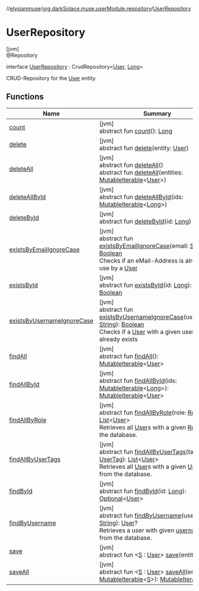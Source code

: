 //[elysianmuse](../../../index.md)/[org.darkSolace.muse.userModule.repository](../index.md)/[UserRepository](index.md)

# UserRepository

[jvm]\
@Repository

interface [UserRepository](index.md) : CrudRepository&lt;[User](../../org.darkSolace.muse.userModule.model/-user/index.md), [Long](https://kotlinlang.org/api/latest/jvm/stdlib/kotlin/-long/index.html)&gt; 

CRUD-Repository for the [User](../../org.darkSolace.muse.userModule.model/-user/index.md) entity.

## Functions

| Name | Summary |
|---|---|
| [count](../-user-settings-repository/index.md#-1347258675%2FFunctions%2F-1216412040) | [jvm]<br>abstract fun [count](../-user-settings-repository/index.md#-1347258675%2FFunctions%2F-1216412040)(): [Long](https://kotlinlang.org/api/latest/jvm/stdlib/kotlin/-long/index.html) |
| [delete](index.md#-129910975%2FFunctions%2F-1216412040) | [jvm]<br>abstract fun [delete](index.md#-129910975%2FFunctions%2F-1216412040)(entity: [User](../../org.darkSolace.muse.userModule.model/-user/index.md)) |
| [deleteAll](../-user-settings-repository/index.md#87931462%2FFunctions%2F-1216412040) | [jvm]<br>abstract fun [deleteAll](../-user-settings-repository/index.md#87931462%2FFunctions%2F-1216412040)()<br>abstract fun [deleteAll](index.md#2111143844%2FFunctions%2F-1216412040)(entities: [MutableIterable](https://kotlinlang.org/api/latest/jvm/stdlib/kotlin.collections/-mutable-iterable/index.html)&lt;[User](../../org.darkSolace.muse.userModule.model/-user/index.md)&gt;) |
| [deleteAllById](../-user-settings-repository/index.md#897308593%2FFunctions%2F-1216412040) | [jvm]<br>abstract fun [deleteAllById](../-user-settings-repository/index.md#897308593%2FFunctions%2F-1216412040)(ids: [MutableIterable](https://kotlinlang.org/api/latest/jvm/stdlib/kotlin.collections/-mutable-iterable/index.html)&lt;[Long](https://kotlinlang.org/api/latest/jvm/stdlib/kotlin/-long/index.html)&gt;) |
| [deleteById](../-user-settings-repository/index.md#-1865927624%2FFunctions%2F-1216412040) | [jvm]<br>abstract fun [deleteById](../-user-settings-repository/index.md#-1865927624%2FFunctions%2F-1216412040)(id: [Long](https://kotlinlang.org/api/latest/jvm/stdlib/kotlin/-long/index.html)) |
| [existsByEmailIgnoreCase](exists-by-email-ignore-case.md) | [jvm]<br>abstract fun [existsByEmailIgnoreCase](exists-by-email-ignore-case.md)(email: [String](https://kotlinlang.org/api/latest/jvm/stdlib/kotlin/-string/index.html)): [Boolean](https://kotlinlang.org/api/latest/jvm/stdlib/kotlin/-boolean/index.html)<br>Checks if an eMail-Address is already in use by a [User](../../org.darkSolace.muse.userModule.model/-user/index.md) |
| [existsById](../-user-settings-repository/index.md#-1245749783%2FFunctions%2F-1216412040) | [jvm]<br>abstract fun [existsById](../-user-settings-repository/index.md#-1245749783%2FFunctions%2F-1216412040)(id: [Long](https://kotlinlang.org/api/latest/jvm/stdlib/kotlin/-long/index.html)): [Boolean](https://kotlinlang.org/api/latest/jvm/stdlib/kotlin/-boolean/index.html) |
| [existsByUsernameIgnoreCase](exists-by-username-ignore-case.md) | [jvm]<br>abstract fun [existsByUsernameIgnoreCase](exists-by-username-ignore-case.md)(username: [String](https://kotlinlang.org/api/latest/jvm/stdlib/kotlin/-string/index.html)): [Boolean](https://kotlinlang.org/api/latest/jvm/stdlib/kotlin/-boolean/index.html)<br>Checks if a [User](../../org.darkSolace.muse.userModule.model/-user/index.md) with a given username already exists |
| [findAll](../-user-settings-repository/index.md#432803092%2FFunctions%2F-1216412040) | [jvm]<br>abstract fun [findAll](../-user-settings-repository/index.md#432803092%2FFunctions%2F-1216412040)(): [MutableIterable](https://kotlinlang.org/api/latest/jvm/stdlib/kotlin.collections/-mutable-iterable/index.html)&lt;[User](../../org.darkSolace.muse.userModule.model/-user/index.md)&gt; |
| [findAllById](../-user-settings-repository/index.md#-2014544349%2FFunctions%2F-1216412040) | [jvm]<br>abstract fun [findAllById](../-user-settings-repository/index.md#-2014544349%2FFunctions%2F-1216412040)(ids: [MutableIterable](https://kotlinlang.org/api/latest/jvm/stdlib/kotlin.collections/-mutable-iterable/index.html)&lt;[Long](https://kotlinlang.org/api/latest/jvm/stdlib/kotlin/-long/index.html)&gt;): [MutableIterable](https://kotlinlang.org/api/latest/jvm/stdlib/kotlin.collections/-mutable-iterable/index.html)&lt;[User](../../org.darkSolace.muse.userModule.model/-user/index.md)&gt; |
| [findAllByRole](find-all-by-role.md) | [jvm]<br>abstract fun [findAllByRole](find-all-by-role.md)(role: [Role](../../org.darkSolace.muse.userModule.model/-role/index.md)): [List](https://kotlinlang.org/api/latest/jvm/stdlib/kotlin.collections/-list/index.html)&lt;[User](../../org.darkSolace.muse.userModule.model/-user/index.md)&gt;<br>Retrieves all [User](../../org.darkSolace.muse.userModule.model/-user/index.md)s with a given [Role](../../org.darkSolace.muse.userModule.model/-role/index.md) from the database. |
| [findAllByUserTags](find-all-by-user-tags.md) | [jvm]<br>abstract fun [findAllByUserTags](find-all-by-user-tags.md)(tag: [UserTag](../../org.darkSolace.muse.userModule.model/-user-tag/index.md)): [List](https://kotlinlang.org/api/latest/jvm/stdlib/kotlin.collections/-list/index.html)&lt;[User](../../org.darkSolace.muse.userModule.model/-user/index.md)&gt;<br>Retrieves all [User](../../org.darkSolace.muse.userModule.model/-user/index.md)s with a given [UserTag](../../org.darkSolace.muse.userModule.model/-user-tag/index.md) from the database. |
| [findById](../-user-settings-repository/index.md#635093510%2FFunctions%2F-1216412040) | [jvm]<br>abstract fun [findById](../-user-settings-repository/index.md#635093510%2FFunctions%2F-1216412040)(id: [Long](https://kotlinlang.org/api/latest/jvm/stdlib/kotlin/-long/index.html)): [Optional](https://docs.oracle.com/javase/8/docs/api/java/util/Optional.html)&lt;[User](../../org.darkSolace.muse.userModule.model/-user/index.md)&gt; |
| [findByUsername](find-by-username.md) | [jvm]<br>abstract fun [findByUsername](find-by-username.md)(username: [String](https://kotlinlang.org/api/latest/jvm/stdlib/kotlin/-string/index.html)): [User](../../org.darkSolace.muse.userModule.model/-user/index.md)?<br>Retrieves a user with given [username](find-by-username.md) from the database. |
| [save](index.md#-235254705%2FFunctions%2F-1216412040) | [jvm]<br>abstract fun &lt;[S](index.md#-235254705%2FFunctions%2F-1216412040) : [User](../../org.darkSolace.muse.userModule.model/-user/index.md)&gt; [save](index.md#-235254705%2FFunctions%2F-1216412040)(entity: [S](index.md#-235254705%2FFunctions%2F-1216412040)): [S](index.md#-235254705%2FFunctions%2F-1216412040) |
| [saveAll](index.md#1294768598%2FFunctions%2F-1216412040) | [jvm]<br>abstract fun &lt;[S](index.md#1294768598%2FFunctions%2F-1216412040) : [User](../../org.darkSolace.muse.userModule.model/-user/index.md)&gt; [saveAll](index.md#1294768598%2FFunctions%2F-1216412040)(entities: [MutableIterable](https://kotlinlang.org/api/latest/jvm/stdlib/kotlin.collections/-mutable-iterable/index.html)&lt;[S](index.md#1294768598%2FFunctions%2F-1216412040)&gt;): [MutableIterable](https://kotlinlang.org/api/latest/jvm/stdlib/kotlin.collections/-mutable-iterable/index.html)&lt;[S](index.md#1294768598%2FFunctions%2F-1216412040)&gt; |
